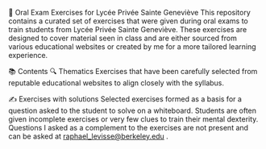 📝 Oral Exam Exercises for Lycée Privée Sainte Geneviève
This repository contains a curated set of exercises that were given during oral exams to train students from Lycée Privée Sainte Geneviève. These exercises are designed to cover material seen in class and are either sourced from various educational websites or created by me for a more tailored learning experience.

📚 Contents
🔍 Thematics
Exercises that have been carefully selected from reputable educational websites to align closely with the syllabus.

✍️ Exercises with solutions
Selected exercises formed as a basis for a question asked to the student to solve on a whiteboard. Students are often given incomplete exercises or very few clues to train their mental dexterity. Questions I asked as a complement to the exercises are not present and can be asked at raphael_levisse@berkeley.edu .
